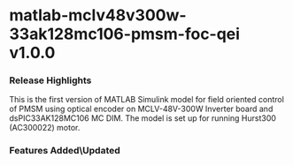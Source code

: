 # matlab-mclv48v300w-33ak128mc106-pmsm-foc-qei v1.0.0
### Release Highlights
This is the first version of MATLAB Simulink model for field oriented control of PMSM using optical encoder on MCLV-48V-300W Inverter board and dsPIC33AK128MC106 MC DIM. The model is set up for running Hurst300 (AC300022) motor.



### Features Added\Updated



